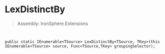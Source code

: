 ﻿

# LexDistinctBy

> Assembly: IronSphere.Extensions



```


public static IEnumerable<TSource> LexDistinctBy<TSource, TKey>(this IEnumerable<TSource> source, Func<TSource,TKey> groupingSelector);
```